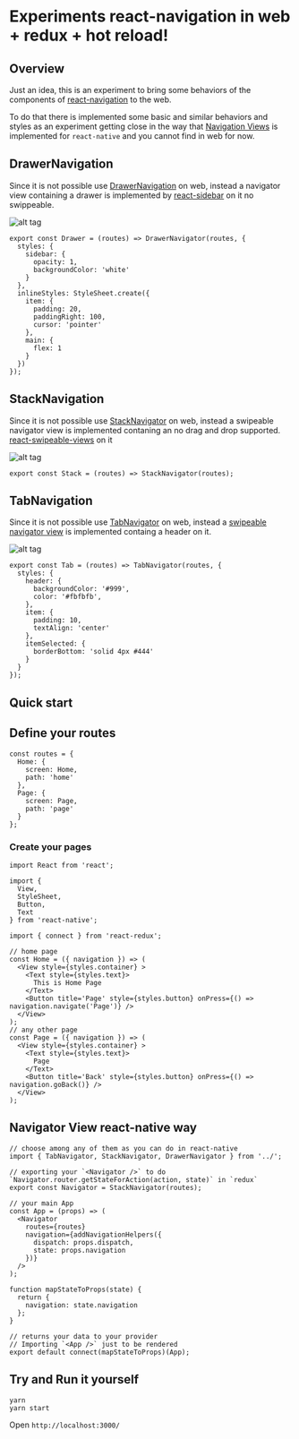 # Experiments react-navigation in web + redux + hot reload!

## Overview

Just an idea, this is an experiment to bring some behaviors of the components of [react-navigation](https://reactnavigation.org) to the web.

To do that there is implemented some basic and similar behaviors and styles as an experiment getting close in the way that [Navigation Views](https://reactnavigation.org/docs/views/) is implemented for `react-native` and you cannot find in web for now.

## DrawerNavigation

Since it is not possible use [DrawerNavigation](https://reactnavigation.org/docs/navigators/drawer) on web, instead a navigator view containing a drawer is implemented by [react-sidebar](https://github.com/balloob/react-sidebar) on it no swippeable.

![alt tag](https://raw.githubusercontent.com/agrcrobles/react-navigation-web/master/assets/Drawer.gif)

```
export const Drawer = (routes) => DrawerNavigator(routes, {
  styles: {
    sidebar: {
      opacity: 1,
      backgroundColor: 'white'
    }
  },
  inlineStyles: StyleSheet.create({
    item: {
      padding: 20,
      paddingRight: 100,
      cursor: 'pointer'
    },
    main: {
      flex: 1
    }
  })
});
```

## StackNavigation

Since it is not possible use [StackNavigator](https://reactnavigation.org/docs/navigators/stack) on web, instead a swipeable navigator view is implemented contaning an no drag and drop supported. [react-swipeable-views](https://github.com/oliviertassinari/react-swipeable-views) on it 

![alt tag](https://raw.githubusercontent.com/agrcrobles/react-navigation-web/master/assets/Stack.gif)

```
export const Stack = (routes) => StackNavigator(routes);
```

## TabNavigation

Since it is not possible use [TabNavigator](https://reactnavigation.org/docs/navigators/tab) on web, instead a [swipeable navigator view](https://github.com/oliviertassinari/react-swipeable-views) is implemented containg a header on it.

![alt tag](https://raw.githubusercontent.com/agrcrobles/react-navigation-web/master/assets/Tab.gif)

```
export const Tab = (routes) => TabNavigator(routes, {
  styles: {
    header: {
      backgroundColor: '#999',
      color: '#fbfbfb',
    },
    item: {
      padding: 10,
      textAlign: 'center'
    },
    itemSelected: {
      borderBottom: 'solid 4px #444'
    }
  }
});
```

## Quick start

## Define your routes
```
const routes = {
  Home: {
    screen: Home,
    path: 'home'
  },
  Page: {
    screen: Page,
    path: 'page'
  }
};
```

### Create your pages
```
import React from 'react';

import {
  View,
  StyleSheet,
  Button,
  Text
} from 'react-native';

import { connect } from 'react-redux';

// home page
const Home = ({ navigation }) => (
  <View style={styles.container} >
    <Text style={styles.text}>
      This is Home Page
    </Text>
    <Button title='Page' style={styles.button} onPress={() => navigation.navigate('Page')} />
  </View>
);
// any other page
const Page = ({ navigation }) => (
  <View style={styles.container} >
    <Text style={styles.text}>
      Page
    </Text>
    <Button title='Back' style={styles.button} onPress={() => navigation.goBack()} />
  </View>
);
```

## Navigator View react-native way
```
// choose among any of them as you can do in react-native
import { TabNavigator, StackNavigator, DrawerNavigator } from '../';

// exporting your `<Navigator />` to do `Navigator.router.getStateForAction(action, state)` in `redux`
export const Navigator = StackNavigator(routes);

// your main App
const App = (props) => (
  <Navigator
    routes={routes}
    navigation={addNavigationHelpers({
      dispatch: props.dispatch,
      state: props.navigation
    })}
  />
);

function mapStateToProps(state) {
  return {
    navigation: state.navigation
  };
}

// returns your data to your provider
// Importing `<App />` just to be rendered
export default connect(mapStateToProps)(App);
```

## Try and Run it yourself
```
yarn
yarn start
```
Open `http://localhost:3000/`

